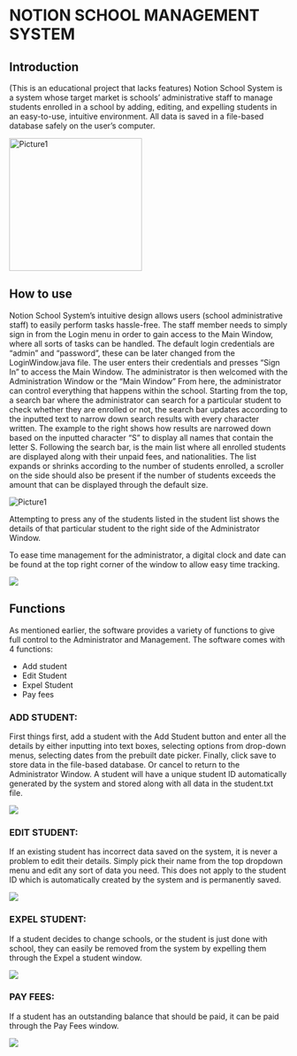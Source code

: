 # NOTION SCHOOL MANAGEMENT SYSTEM

## Introduction

(This is an educational project that lacks features) Notion School System is a system whose target market is schools’ administrative staff to manage students enrolled in a school by adding, 
editing, and expelling students in an easy-to-use, intuitive environment. 
All data is saved in a file-based database safely on the user’s computer.

<img width="240" alt="Picture1" src="https://github.com/MinaBasem/NotionSchoolManagementSystem/assets/42482261/0dde726c-1063-41a1-8512-6d42ae18359f">

## How to use
Notion School System’s intuitive design allows users (school administrative staff) to easily perform tasks hassle-free.
The staff member needs to simply sign in from the Login menu in order to gain access to the Main Window, where all sorts of tasks can be handled.
The default login credentials are “admin” and “password”, these can be later changed from the LoginWindow.java file.
The user enters their credentials and presses “Sign In” to access the Main Window.
The administrator is then welcomed with the Administration Window or the “Main Window”
From here, the administrator can control everything that happens within the school.
Starting from the top, a search bar where the administrator can search for a particular student to check whether they are enrolled or not, 
the search bar updates according to the inputted text to narrow down search results with every character written.
The example to the right shows how results are narrowed down based on the inputted character “S” to display all names that contain the letter S.
Following the search bar, is the main list where all enrolled students are displayed along with their unpaid fees, and nationalities.
The list expands or shrinks according to the number of students enrolled, 
a scroller on the side should also be present if the number of students exceeds
the amount that can be displayed through the default size.

![Picture1](https://github.com/MinaBasem/NotionSchoolManagementSystem/assets/42482261/2be8c7bb-1e54-4a6f-b237-90d42f94d15b)

Attempting to press any of the students listed in the student list shows the details of that particular student to 
the right side of the Administrator Window.


To ease time management for the administrator, a digital clock and date can be found at the top right corner of the window to allow easy time tracking.

![](https://github.com/MinaBasem/NotionSchoolManagementSystem/assets/42482261/785684e5-b0f6-4a7f-b549-a1cdb2d6d176)

## Functions

As mentioned earlier, the software provides a variety of functions to give full control to the Administrator and Management.
The software comes with 4 functions:
-	Add student
-	Edit Student
-	Expel Student
-	Pay fees

### ADD STUDENT:
First things first, add a student with the Add Student button and enter all the details by either inputting into text boxes, selecting options from drop-down menus, selecting dates from the prebuilt date picker. Finally, click save to store data in the file-based database. Or cancel to return to the Administrator Window.
A student will have a unique student ID automatically generated by the system and stored along with all data in the student.txt file.

![](https://github.com/MinaBasem/NotionSchoolManagementSystem/assets/42482261/4fe54291-0916-46ac-bc6a-2e4f2534f467)

### EDIT STUDENT:
If an existing student has incorrect data saved on the system, it is never a problem to edit their details. Simply pick their name from the top dropdown menu and edit any sort of data you need.
This does not apply to the student ID which is automatically created by the system and is permanently saved.

![](https://github.com/MinaBasem/NotionSchoolManagementSystem/assets/42482261/76adada9-d739-4a29-99f8-44af1bcd85b9)

### EXPEL STUDENT:
If a student decides to change schools, or the student is just done with school, 
they can easily be removed from the system by expelling them through the Expel a student window.

![](https://github.com/MinaBasem/NotionSchoolManagementSystem/assets/42482261/f5ca3243-3b65-4fa0-a8cb-8b342ab32af7)

### PAY FEES:
If a student has an outstanding balance that should be paid, it can be paid through the Pay Fees window.

![](https://github.com/MinaBasem/NotionSchoolManagementSystem/assets/42482261/465ccec1-a79b-49ed-a22f-29ece3f96076)





